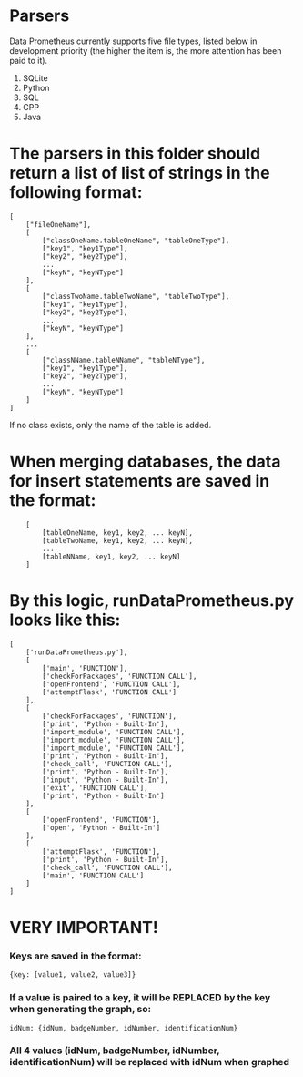 # Parsers

Data Prometheus currently supports five file types, listed below in development priority (the higher the item is, the more attention has been paid to it).

1. SQLite
2. Python
3. SQL
4. CPP
5. Java

# The parsers in this folder should return a list of list of strings in the following format:
```
[
    ["fileOneName"],
    [
        ["classOneName.tableOneName", "tableOneType"],
        ["key1", "key1Type"],
        ["key2", "key2Type"],
        ...
        ["keyN", "keyNType"]
    ],
    [
        ["classTwoName.tableTwoName", "tableTwoType"],
        ["key1", "key1Type"],
        ["key2", "key2Type"],
        ...
        ["keyN", "keyNType"]
    ],
    ...
    [
        ["classNName.tableNName", "tableNType"],
        ["key1", "key1Type"],
        ["key2", "key2Type"],
        ...
        ["keyN", "keyNType"]
    ]
]
```

If no class exists, only the name of the table is added.

# When merging databases, the data for insert statements are saved in the format:
```
    [
        [tableOneName, key1, key2, ... keyN],
        [tableTwoName, key1, key2, ... keyN],
        ...
        [tableNName, key1, key2, ... keyN]
    ]
```

# By this logic, runDataPrometheus.py looks like this:
```
[
    ['runDataPrometheus.py'], 
    [
        ['main', 'FUNCTION'], 
        ['checkForPackages', 'FUNCTION CALL'], 
        ['openFrontend', 'FUNCTION CALL'], 
        ['attemptFlask', 'FUNCTION CALL']
    ], 
    [
        ['checkForPackages', 'FUNCTION'], 
        ['print', 'Python - Built-In'], 
        ['import_module', 'FUNCTION CALL'], 
        ['import_module', 'FUNCTION CALL'], 
        ['import_module', 'FUNCTION CALL'], 
        ['print', 'Python - Built-In'], 
        ['check_call', 'FUNCTION CALL'], 
        ['print', 'Python - Built-In'], 
        ['input', 'Python - Built-In'], 
        ['exit', 'FUNCTION CALL'], 
        ['print', 'Python - Built-In']
    ], 
    [
        ['openFrontend', 'FUNCTION'], 
        ['open', 'Python - Built-In']
    ], 
    [
        ['attemptFlask', 'FUNCTION'], 
        ['print', 'Python - Built-In'], 
        ['check_call', 'FUNCTION CALL'], 
        ['main', 'FUNCTION CALL']
    ]
]
```

# VERY IMPORTANT!
### Keys are saved in the format:
```
{key: [value1, value2, value3]}
```
### If a value is paired to a key, it will be REPLACED by the key when generating the graph, so:
```
idNum: {idNum, badgeNumber, idNumber, identificationNum}
```

### All 4 values (idNum, badgeNumber, idNumber, identificationNum) will be replaced with idNum when graphed